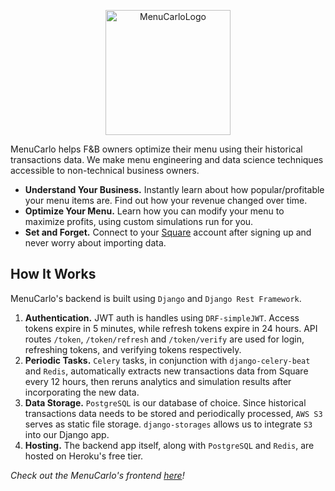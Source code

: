 

<p align="center">
  <img src="https://i.ibb.co/cJB59D9/android-chrome-512x512.png" alt="MenuCarloLogo" border="0" height="200" width="200">
</p>

MenuCarlo helps F&B owners optimize their menu using their historical transactions data. We make menu engineering and data science techniques accessible to non-technical business owners.

* **Understand Your Business.** Instantly learn about how popular/profitable your menu items are. Find out how your revenue changed over time.
* **Optimize Your Menu.** Learn how you can modify your menu to maximize profits, using custom simulations run for you.
* **Set and Forget.** Connect to your [Square](https://squareup.com/us/en) account after signing up and never worry about importing data. 

## How It Works
MenuCarlo's backend is built using `Django` and `Django Rest Framework`.

1. **Authentication.** JWT auth is handles using `DRF-simpleJWT`. Access tokens expire in 5 minutes, while refresh tokens expire in 24 hours. API routes `/token`, `/token/refresh` and `/token/verify` are used for login, refreshing tokens, and verifying tokens respectively. 
2. **Periodic Tasks.** `Celery` tasks, in conjunction with `django-celery-beat` and `Redis`, automatically extracts new transactions data from Square every 12 hours, then reruns analytics and simulation results after incorporating the new data.
3. **Data Storage.** `PostgreSQL` is our database of choice. Since  historical transactions data needs to be stored and periodically processed, `AWS S3` serves as static file storage. `django-storages` allows us to integrate `S3` into our Django app. 
4. **Hosting.** The backend app itself, along with `PostgreSQL` and `Redis`, are hosted on Heroku's free tier. 

*Check out the MenuCarlo's frontend [here](https://github.com/michaelchen-lab/menucarlo-frontend)!*
